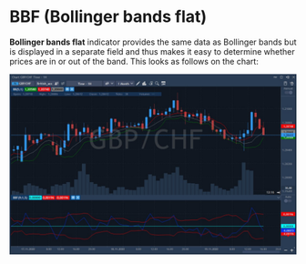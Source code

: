 # BBF \(Bollinger bands flat\)

**Bollinger bands flat** indicator provides the same data as Bollinger bands but is displayed in a separate field and thus makes it easy to determine whether prices are in or out of the band. This looks as follows on the chart:

![](../../../../.gitbook/assets/screenshot_2%20%287%29.jpg)

